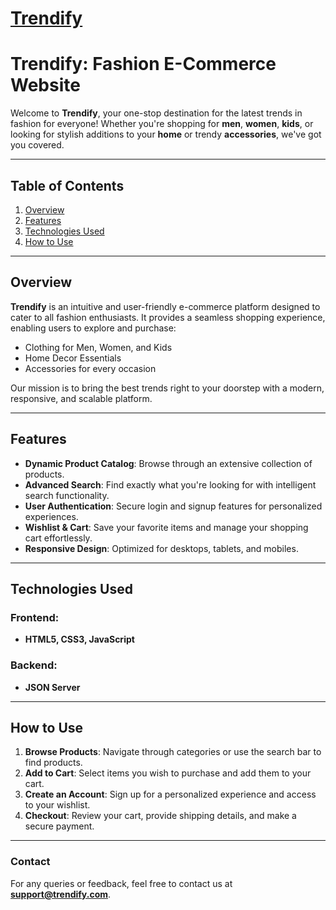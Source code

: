 # **[Trendify](https://aastha2112.github.io/Trendify/)**

# Trendify: Fashion E-Commerce Website

Welcome to **Trendify**, your one-stop destination for the latest trends in fashion for everyone! Whether you're shopping for **men**, **women**, **kids**, or looking for stylish additions to your **home** or trendy **accessories**, we've got you covered.

---

## Table of Contents

1. [Overview](#overview)
2. [Features](#features)
3. [Technologies Used](#technologies-used)
4. [How to Use](#how-to-use)

---

## Overview

**Trendify** is an intuitive and user-friendly e-commerce platform designed to cater to all fashion enthusiasts. It provides a seamless shopping experience, enabling users to explore and purchase:

- Clothing for Men, Women, and Kids
- Home Decor Essentials
- Accessories for every occasion

Our mission is to bring the best trends right to your doorstep with a modern, responsive, and scalable platform.

---

## Features

- **Dynamic Product Catalog**: Browse through an extensive collection of products.
- **Advanced Search**: Find exactly what you're looking for with intelligent search functionality.
- **User Authentication**: Secure login and signup features for personalized experiences.
- **Wishlist & Cart**: Save your favorite items and manage your shopping cart effortlessly.
- **Responsive Design**: Optimized for desktops, tablets, and mobiles.

---

## Technologies Used

### Frontend:

- **HTML5, CSS3, JavaScript**

### Backend:

- **JSON Server**

---

## How to Use

1. **Browse Products**: Navigate through categories or use the search bar to find products.
2. **Add to Cart**: Select items you wish to purchase and add them to your cart.
3. **Create an Account**: Sign up for a personalized experience and access to your wishlist.
4. **Checkout**: Review your cart, provide shipping details, and make a secure payment.

---

### Contact

For any queries or feedback, feel free to contact us at **[support@trendify.com](https://www.linkedin.com/in/aasthalakhanpal7/)**.
